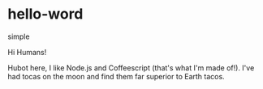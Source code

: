 # hello-word
simple


Hi Humans!

Hubot here, I like Node.js and Coffeescript (that's what I'm made of!).
I've had tocas on the moon and find them far superior to Earth tacos.
